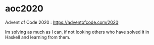 # aoc2020
Advent of Code 2020 : https://adventofcode.com/2020


Im solving as much as I can, if not looking others who have solved it in Haskell and learning from them. 
